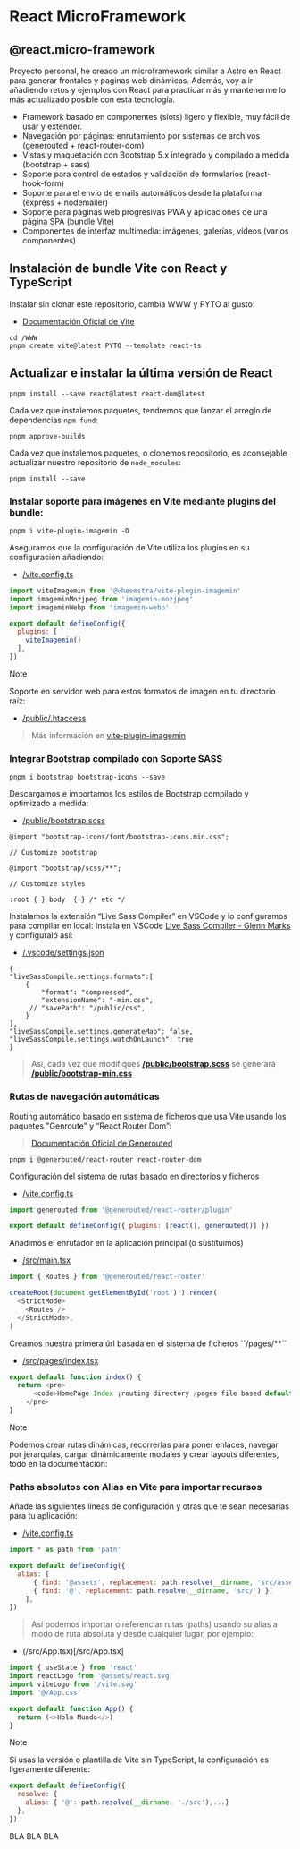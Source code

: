 # React MicroFramework
## @react.micro-framework
Proyecto personal, he creado un microframework similar a Astro en React para generar frontales y paginas web dinámicas.
Además, voy a ir añadiendo retos y ejemplos con React para practicar más y mantenerme lo más actualizado posible con esta tecnología.
- Framework basado en componentes (slots) ligero y flexible, muy fácil de usar y extender.
- Navegación por páginas: enrutamiento por sistemas de archivos (generouted + react-router-dom)
- Vistas y maquetación con Bootstrap 5.x integrado y compilado a medida (bootstrap + sass)
- Soporte para control de estados y validación de formularios (react-hook-form)
- Soporte para el envío de emails automáticos desde la plataforma (express + nodemailer)
- Soporte para páginas web progresivas PWA y aplicaciones de una página SPA (bundle Vite)
- Componentes de interfaz multimedia: imágenes, galerías, vídeos (varios componentes)


## Instalación de bundle Vite con React y TypeScript
Instalar sin clonar este repositorio, cambia WWW y PYTO al gusto:
+ [Documentación Oficial de Vite](https://es.vite.dev/config/)

```
cd /WWW
pnpm create vite@latest PYTO --template react-ts
```
## Actualizar e instalar la última versión de React
```
pnpm install --save react@latest react-dom@latest
```
Cada vez que instalemos paquetes, tendremos que lanzar el arreglo de dependencias ``npm fund``:
```
pnpm approve-builds
```
Cada vez que instalemos paquetes, o clonemos repositorio, es aconsejable actualizar nuestro repositorio de ``node_modules``:
```
pnpm install --save
```


### Instalar soporte para imágenes en Vite mediante plugins del bundle:
```
pnpm i vite-plugin-imagemin -D
```
Aseguramos que la configuración de Vite utiliza los plugins en su configuración añadiendo:
+ [/vite.config.ts](/vite.config.ts) 
```javascript
import viteImagemin from '@vheemstra/vite-plugin-imagemin'
import imageminMozjpeg from 'imagemin-mozjpeg'
import imageminWebp from 'imagemin-webp'

export default defineConfig({
  plugins: [
    viteImagemin()
  ],
})
```
> [!NOTE]
> Soporte en servidor web para estos formatos de imagen en tu directorio raíz:
+ [/public/.htaccess](/public/.htaccess)
> Más información en [vite-plugin-imagemin](https://github.com/vbenjs/vite-plugin-imagemin)


### Integrar Bootstrap compilado con Soporte SASS
```
pnpm i bootstrap bootstrap-icons --save
```
Descargamos e importamos los estilos de Bootstrap compilado y optimizado a medida:
+ [/public/bootstrap.scss](/public/bootstrap.scss)
```
@import "bootstrap-icons/font/bootstrap-icons.min.css";

// Customize bootstrap

@import "bootstrap/scss/**";

// Customize styles

:root { } body  { } /* etc */
```
Instalamos la extensión “Live Sass Compiler” en VSCode y lo configuramos para compilar en local:
Instala en VSCode [Live Sass Compiler - Glenn Marks](https://marketplace.visualstudio.com/items?itemName=glenn2223.live-sass) y configuraló así:
+ [/.vscode/settings.json](/.vscode/settings.json)
```
{
"liveSassCompile.settings.formats":[
    {
        "format": "compressed", 
        "extensionName": "-min.css", 
     // "savePath": "/public/css", 
    }
],
"liveSassCompile.settings.generateMap": false, 
"liveSassCompile.settings.watchOnLaunch": true
}
```
> Así, cada vez que modifiques **[/public/bootstrap.scss](/public/bootstrap.scss)** se generará **[/public/bootstrap-min.css](/public/bootstrap-min.css)**


### Rutas de navegación automáticas
Routing automático basado en sistema de ficheros que usa Vite usando los paquetes "Genroute" y “React Router Dom”:
> [ Documentación Oficial de Generouted](https://github.com/oedotme/generouted)
```
pnpm i @generouted/react-router react-router-dom
```
Configuración del sistema de rutas basado en directorios y ficheros
+ [/vite.config.ts](/vite.config.ts)
```javascript
import generouted from '@generouted/react-router/plugin'

export default defineConfig({ plugins: [react(), generouted()] })
```
Añadimos el enrutador en la aplicación principal (o sustituimos)
+ [/src/main.tsx](/src/main.tsx)
```javascript
import { Routes } from '@generouted/react-router'

createRoot(document.getElementById('root')!).render(
  <StrictMode>
    <Routes />
  </StrictMode>,
)
```
Creamos nuestra primera úrl basada en el sistema de ficheros ´´/pages/**´´
+ [/src/pages/index.tsx](/src/pages/index.tsx)
```javascript
export default function index() {
  return <pre>
      <code>HomePage Index ¡routing directory /pages file based default!</code>
    </pre>
}
```
> [!NOTE]
> Podemos crear rutas dinámicas, recorrerlas para poner enlaces, navegar por jerarquías, cargar dinámicamente modales y crear layouts diferentes, todo en la documentación:

### Paths absolutos con Alias en Vite para importar recursos
Añade las siguientes líneas de configuración y otras que te sean necesarias para tu aplicación:
+ [/vite.config.ts](/vite.config.ts)
```javascript
import * as path from 'path'

export default defineConfig({
  alias: [
      { find: '@assets', replacement: path.resolve(__dirname, 'src/assets') },
      { find: '@', replacement: path.resolve(__dirname, 'src/') },
    ],
})
```
> Así podemos importar o referenciar rutas (paths) usando su alias a modo de ruta absoluta y desde cualquier lugar, por ejemplo:
+ (/src/App.tsx)[/src/App.tsx]
```javascript
import { useState } from 'react'
import reactLogo from '@assets/react.svg'
import viteLogo from '/vite.svg'
import '@/App.css'

export default function App() {
  return (<>Hola Mundo</>)
}
```
> [!NOTE]
> Si usas la versión o plantilla de Vite sin TypeScript, la configuración es ligeramente diferente:
```javascript
export default defineConfig({
  resolve: {
    alias: { '@': path.resolve(__dirname, './src'),...}
  },
})
```

BLA BLA BLA

